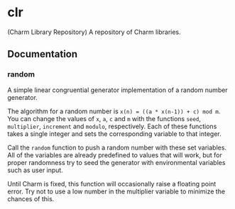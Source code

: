 # clr
(Charm Library Repository) A repository of Charm libraries.

## Documentation

### random
A simple linear congruential generator implementation of a random number generator.

The algorithm for a random number is `x(n) = ((a * x(n-1)) + c) mod m`.
You can change the values of `x`, `a`, `c` and `m` with the functions `seed`, `multiplier`, `increment` and `modulo`, respectively. 
Each of these functions takes a single integer and sets the corresponding variable to that integer.

Call the `random` function to push a random number with these set variables. All of the variables are already predefined to values that will work, but for proper randomness try to seed the generator with environmental variables such as user input.

Until Charm is fixed, this function will occasionally raise a floating point error. Try not to use a low number in the multiplier variable to minimize the chances of this.

